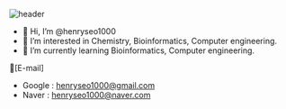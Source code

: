 ![header](https://capsule-render.vercel.app/api?type=wave&color=055B87&height=150&section=header&text=Welcome!&fontColor=ffffff&fontSize=70&animation=fadeIn&fontAlignY=55)

- 👋 Hi, I’m @henryseo1000
- 👀 I’m interested in Chemistry, Bioinformatics, Computer engineering.
- 🌱 I’m currently learning Bioinformatics, Computer engineering.

:email:[E-mail]
- Google : henryseo1000@gmail.com
- Naver : henryseo1000@naver.com


<!---
henryseo1000/henryseo1000 is a ✨ special ✨ repository because its `README.md` (this file) appears on your GitHub profile.
You can click the Preview link to take a look at your changes.
--->
